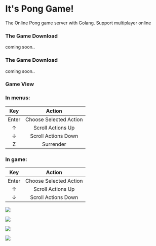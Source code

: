 # It's Pong Game!
The Online Pong game server with Golang. Support multiplayer online

### The Game Download
 coming soon..

### The Game Download

coming soon..

### Game View

### In menus:

|  Key  |         Action         |
|:-----:|:----------------------:|
| Enter | Choose Selected Action |
|   ↑   |    Scroll Actions Up   |
|   ↓   |   Scroll Actions Down  |
|   Z   |   Surrender            |

### In game:

|  Key  |       Action           |
|:-----:|:----------------------:|
| Enter | Choose Selected Action |
|   ↑   |    Scroll Actions Up   |
|   ↓   |   Scroll Actions Down  |


![](https://i.imgur.com/yFmyAsU.jpg)

![](https://i.imgur.com/51AnAF3.jpg)

![](https://i.imgur.com/hGUjhUs.jpg)

![](https://i.imgur.com/55KLm0t.gif)
